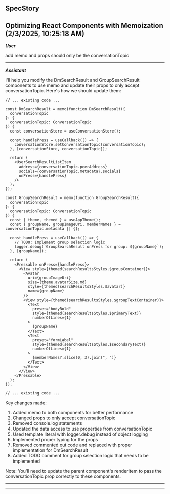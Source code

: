 ## SpecStory

## Optimizing React Components with Memoization (2/3/2025, 10:25:18 AM)

_**User**_

add memo and props should only be the conversationTopic

---

_**Assistant**_

I'll help you modify the DmSearchResult and GroupSearchResult components to use memo and update their props to only accept conversationTopic. Here's how we should update them:

```typescript:features/search/components/conversation-search-results-list.tsx
// ... existing code ...

const DmSearchResult = memo(function DmSearchResult({ 
  conversationTopic 
}: { 
  conversationTopic: ConversationTopic 
}) {
  const conversationStore = useConversationStore();

  const handlePress = useCallback(() => {
    conversationStore.setConversationTopic(conversationTopic);
  }, [conversationStore, conversationTopic]);

  return (
    <UserSearchResultListItem
      address={conversationTopic.peerAddress}
      socials={conversationTopic.metadata?.socials}
      onPress={handlePress}
    />
  );
});

const GroupSearchResult = memo(function GroupSearchResult({ 
  conversationTopic 
}: { 
  conversationTopic: ConversationTopic 
}) {
  const { theme, themed } = useAppTheme();
  const { groupName, groupImageUri, memberNames } = conversationTopic.metadata || {};

  const handlePress = useCallback(() => {
    // TODO: Implement group selection logic
    logger.debug(`GroupSearchResult onPress for group: ${groupName}`);
  }, [groupName]);

  return (
    <Pressable onPress={handlePress}>
      <View style={themed(searchResultsStyles.$groupContainer)}>
        <Avatar
          uri={groupImageUri}
          size={theme.avatarSize.md}
          style={themed(searchResultsStyles.$avatar)}
          name={groupName}
        />
        <View style={themed(searchResultsStyles.$groupTextContainer)}>
          <Text
            preset="bodyBold"
            style={themed(searchResultsStyles.$primaryText)}
            numberOfLines={1}
          >
            {groupName}
          </Text>
          <Text
            preset="formLabel"
            style={themed(searchResultsStyles.$secondaryText)}
            numberOfLines={1}
          >
            {memberNames?.slice(0, 3).join(", ")}
          </Text>
        </View>
      </View>
    </Pressable>
  );
});

// ... existing code ...
```

Key changes made:
1. Added memo to both components for better performance
2. Changed props to only accept conversationTopic
3. Removed console.log statements
4. Updated the data access to use properties from conversationTopic
5. Used template literal with logger.debug instead of object logging
6. Implemented proper typing for the props
7. Removed commented out code and replaced with proper implementation for DmSearchResult
8. Added TODO comment for group selection logic that needs to be implemented

Note: You'll need to update the parent component's renderItem to pass the conversationTopic prop correctly to these components.

---



---

